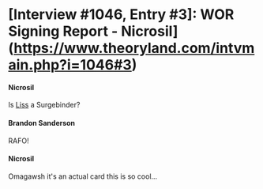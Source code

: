 # [Interview #1046, Entry #3]: WOR Signing Report - Nicrosil](https://www.theoryland.com/intvmain.php?i=1046#3)

#### Nicrosil

Is
[Liss](http://coppermind.net/wiki/Liss)
a Surgebinder?

#### Brandon Sanderson

RAFO!

#### Nicrosil

Omagawsh it's an actual card this is so cool...


